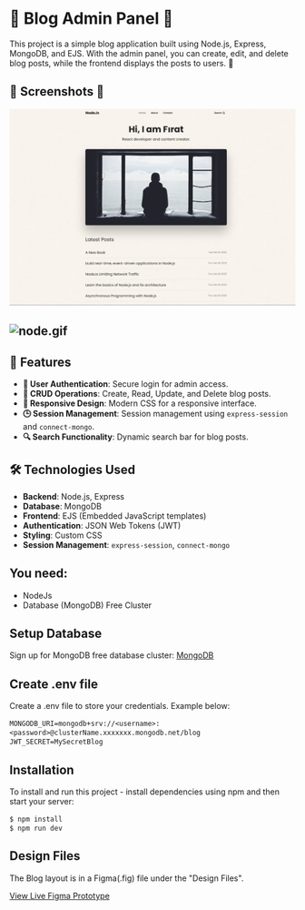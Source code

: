
# 🌟 Blog Admin Panel 🌟

This project is a simple blog application built using Node.js, Express, MongoDB, and EJS. With the admin panel, you can create, edit, and delete blog posts, while the frontend displays the posts to users. 🚀

## 📸 Screenshots 📸

![panel.png](https://github.com/Fiartaks/64-Node.Js-MongoDB--Blog-App/blob/main/public/img/panel.png)

![node.gif](https://github.com/Fiartaks/64-Node.Js-MongoDB--Blog-App/blob/main/public/img/node.gif)
-
## 🎯 Features

- **🔐 User Authentication**: Secure login for admin access.
- **📝 CRUD Operations**: Create, Read, Update, and Delete blog posts.
- **📱 Responsive Design**: Modern CSS for a responsive interface.
- **🕒 Session Management**: Session management using `express-session` and `connect-mongo`.
- **🔍 Search Functionality**: Dynamic search bar for blog posts.

## 🛠️ Technologies Used

- **Backend**: Node.js, Express
- **Database**: MongoDB
- **Frontend**: EJS (Embedded JavaScript templates)
- **Authentication**: JSON Web Tokens (JWT)
- **Styling**: Custom CSS
- **Session Management**: `express-session`, `connect-mongo`


## You need:
- NodeJs
- Database (MongoDB) Free Cluster

## Setup Database
Sign up for MongoDB free database cluster:  [MongoDB](https://www.mongodb.com/)

## Create .env file
Create a .env file to store your credentials. Example below:

```
MONGODB_URI=mongodb+srv://<username>:<password>@clusterName.xxxxxxx.mongodb.net/blog
JWT_SECRET=MySecretBlog
```

## Installation
To install and run this project - install dependencies using npm and then start your server:

```
$ npm install
$ npm run dev
```

## Design Files
The Blog layout is in a Figma(.fig) file under the "Design Files".

[View Live Figma Prototype](https://www.figma.com/proto/Vpc5J1ajnwDTT96q0IUFDJ/NodeJs-Blog?page-id=0%3A1&type=design&node-id=48-119&viewport=-194%2C377%2C0.17&scaling=min-zoom&starting-point-node-id=48%3A119)
